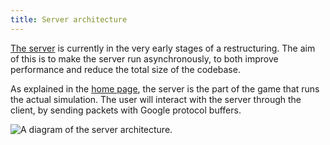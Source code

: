```yaml
---
title: Server architecture
---
```


[The server](https://github.com/OpenHellion/Server) is currently in the very early stages of a restructuring. The aim of this is to make the server run asynchronously, to both improve performance and reduce the total size of the codebase.

As explained in the [home page](home), the server is the part of the game that runs the actual simulation. The user will interact with the server through the client, by sending packets with Google protocol buffers.

![A diagram of the server architecture.](res/Server.drawio.svg)

